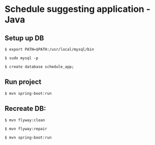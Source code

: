 Schedule suggesting application - Java
===============

Setup up DB
-----

  ```  
  $ export PATH=$PATH:/usr/local/mysql/bin
  
  $ sudo mysql -p
  
  $ create database schedule_app;
  ```
  
Run project
----- 
  ````
  $ mvn spring-boot:run
  
  ````
  
Recreate DB:
----- 

  ````
  $ mvn flyway:clean
  
  $ mvn flyway:repair
  
  $ mvn spring-boot:run
  
  ````
